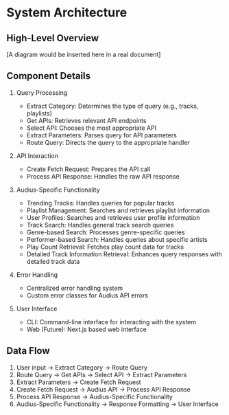 # System Architecture

## High-Level Overview

[A diagram would be inserted here in a real document]

## Component Details

1. Query Processing
   - Extract Category: Determines the type of query (e.g., tracks, playlists)
   - Get APIs: Retrieves relevant API endpoints
   - Select API: Chooses the most appropriate API
   - Extract Parameters: Parses query for API parameters
   - Route Query: Directs the query to the appropriate handler

2. API Interaction
   - Create Fetch Request: Prepares the API call
   - Process API Response: Handles the raw API response

3. Audius-Specific Functionality
   - Trending Tracks: Handles queries for popular tracks
   - Playlist Management: Searches and retrieves playlist information
   - User Profiles: Searches and retrieves user profile information
   - Track Search: Handles general track search queries
   - Genre-based Search: Processes genre-specific queries
   - Performer-based Search: Handles queries about specific artists
   - Play Count Retrieval: Fetches play count data for tracks
   - Detailed Track Information Retrieval: Enhances query responses with detailed track data

4. Error Handling
   - Centralized error handling system
   - Custom error classes for Audius API errors

5. User Interface
   - CLI: Command-line interface for interacting with the system
   - Web (Future): Next.js based web interface

## Data Flow
1. User input -> Extract Category -> Route Query
2. Route Query -> Get APIs -> Select API -> Extract Parameters
3. Extract Parameters -> Create Fetch Request
4. Create Fetch Request -> Audius API -> Process API Response
5. Process API Response -> Audius-Specific Functionality
6. Audius-Specific Functionality -> Response Formatting -> User Interface
